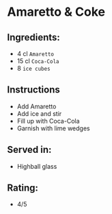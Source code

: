 # Amaretto & Coke

## Ingredients:
- 4 cl `Amaretto`
- 15 cl `Coca-Cola`
- 8 `ice cubes`

## Instructions
- Add Amaretto
- Add ice and stir
- Fill up with Coca-Cola
- Garnish with lime wedges

## Served in:
- Highball glass

## Rating:
- 4/5